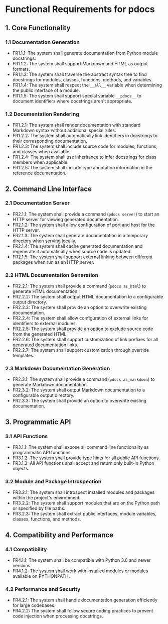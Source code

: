 # Functional Requirements for pdocs

## 1. Core Functionality

### 1.1 Documentation Generation
- FR1.1.1: The system shall generate documentation from Python module docstrings.
- FR1.1.2: The system shall support Markdown and HTML as output formats.
- FR1.1.3: The system shall traverse the abstract syntax tree to find docstrings for modules, classes, functions, methods, and variables.
- FR1.1.4: The system shall respect the `__all__` variable when determining the public interface of a module.
- FR1.1.5: The system shall support special variable `__pdocs__` to document identifiers where docstrings aren't appropriate.

### 1.2 Documentation Rendering
- FR1.2.1: The system shall render documentation with standard Markdown syntax without additional special rules.
- FR1.2.2: The system shall automatically link identifiers in docstrings to their corresponding documentation.
- FR1.2.3: The system shall include source code for modules, functions, and classes when available.
- FR1.2.4: The system shall use inheritance to infer docstrings for class members when applicable.
- FR1.2.5: The system shall include type annotation information in the reference documentation.

## 2. Command Line Interface

### 2.1 Documentation Server
- FR2.1.1: The system shall provide a command (`pdocs server`) to start an HTTP server for viewing generated documentation.
- FR2.1.2: The system shall allow configuration of port and host for the HTTP server.
- FR2.1.3: The system shall generate documentation in a temporary directory when serving locally.
- FR2.1.4: The system shall cache generated documentation and regenerate it automatically when source code is updated.
- FR2.1.5: The system shall support external linking between different packages when run as an HTTP server.

### 2.2 HTML Documentation Generation
- FR2.2.1: The system shall provide a command (`pdocs as_html`) to generate HTML documentation.
- FR2.2.2: The system shall output HTML documentation to a configurable output directory.
- FR2.2.3: The system shall provide an option to overwrite existing documentation.
- FR2.2.4: The system shall allow configuration of external links for identifiers to external modules.
- FR2.2.5: The system shall provide an option to exclude source code from the generated HTML.
- FR2.2.6: The system shall support customization of link prefixes for all generated documentation links.
- FR2.2.7: The system shall support customization through override templates.

### 2.3 Markdown Documentation Generation
- FR2.3.1: The system shall provide a command (`pdocs as_markdown`) to generate Markdown documentation.
- FR2.3.2: The system shall output Markdown documentation to a configurable output directory.
- FR2.3.3: The system shall provide an option to overwrite existing documentation.

## 3. Programmatic API

### 3.1 API Functions
- FR3.1.1: The system shall expose all command line functionality as programmatic API functions.
- FR3.1.2: The system shall provide type hints for all public API functions.
- FR3.1.3: All API functions shall accept and return only built-in Python objects.

### 3.2 Module and Package Introspection
- FR3.2.1: The system shall introspect installed modules and packages within the project's environment.
- FR3.2.2: The system shall support modules that are on the Python path or specified by file paths.
- FR3.2.3: The system shall extract public interfaces, module variables, classes, functions, and methods.

## 4. Compatibility and Performance

### 4.1 Compatibility
- FR4.1.1: The system shall be compatible with Python 3.6 and newer versions.
- FR4.1.2: The system shall work with installed modules or modules available on PYTHONPATH.

### 4.2 Performance and Security
- FR4.2.1: The system shall handle documentation generation efficiently for large codebases.
- FR4.2.2: The system shall follow secure coding practices to prevent code injection when processing docstrings.
